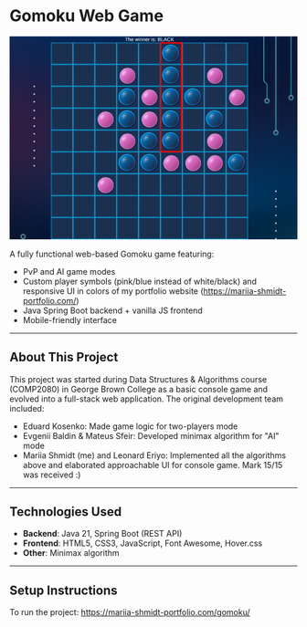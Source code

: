 # Gomoku Web Game

![Gomoku](board.png)

A fully functional web-based Gomoku game featuring:
- PvP and AI game modes 
- Custom player symbols (pink/blue instead of white/black) and responsive UI in colors of my portfolio website (https://mariia-shmidt-portfolio.com/)
- Java Spring Boot backend + vanilla JS frontend 
- Mobile-friendly interface 

---

## About This Project

This project was started during Data Structures & Algorithms course (COMP2080) in George Brown College as a basic console game and evolved into a full-stack web application.
The original development team included:
- Eduard Kosenko: Made game logic for two-players mode
- Evgenii Baldin & Mateus Sfeir: Developed minimax algorithm for "AI" mode
- Mariia Shmidt (me) and Leonard Eriyo: Implemented all the algorithms above and elaborated approachable UI for console game.
Mark 15/15 was received :)
---

## Technologies Used

- **Backend**: Java 21, Spring Boot (REST API)
- **Frontend**: HTML5, CSS3, JavaScript, Font Awesome, Hover.css
- **Other**: Minimax algorithm

---

## Setup Instructions

To run the project: https://mariia-shmidt-portfolio.com/gomoku/




